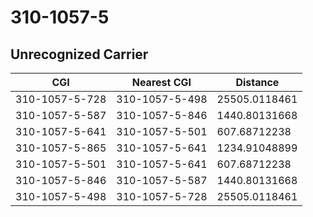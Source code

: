 # 310-1057-5
## Unrecognized Carrier


| CGI | Nearest CGI | Distance |
|-----|-------------|----------|
| 310-1057-5-728 | 310-1057-5-498 | 25505.0118461 |
| 310-1057-5-587 | 310-1057-5-846 | 1440.80131668 |
| 310-1057-5-641 | 310-1057-5-501 | 607.68712238 |
| 310-1057-5-865 | 310-1057-5-641 | 1234.91048899 |
| 310-1057-5-501 | 310-1057-5-641 | 607.68712238 |
| 310-1057-5-846 | 310-1057-5-587 | 1440.80131668 |
| 310-1057-5-498 | 310-1057-5-728 | 25505.0118461 |
